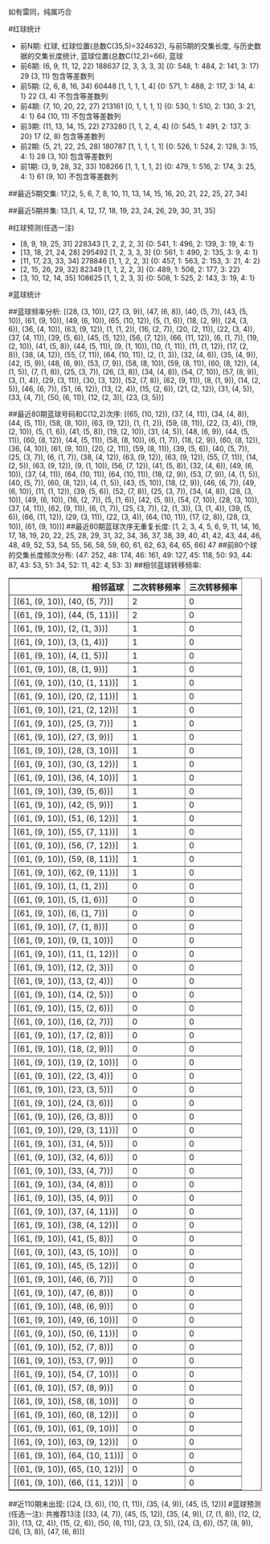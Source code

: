 <!-- 
.. title: 大乐透15028期(2015-03-14)数据分析报告
.. slug: dlott-15028-2015-03-14-report
.. date: 2015-03-15 08:00:00 UTC+08:00
.. tags: Lottery
.. link: 
.. description: 
.. type: text
-->

如有雷同，纯属巧合

<!-- TEASER_END-->

#红球统计

- 前N期: 红球, 红球位置(总数C(35,5)=324632), 与前5期的交集长度, 与历史数据的交集长度统计, 蓝球位置(总数C(12,2)=66), 蓝球
- 前6期: (6, 9, 11, 12, 22) 188637 [2, 3, 3, 3, 3] {0: 548, 1: 484, 2: 141, 3: 17} 29 (3, 11) 包含等差数列
- 前5期: (2, 6, 8, 16, 34) 60448 [1, 1, 1, 1, 4] {0: 571, 1: 488, 2: 117, 3: 14, 4: 1} 22 (3, 4) 不包含等差数列
- 前4期: (7, 10, 20, 22, 27) 213161 [0, 1, 1, 1, 1] {0: 530, 1: 510, 2: 130, 3: 21, 4: 1} 64 (10, 11) 不包含等差数列
- 前3期: (11, 13, 14, 15, 22) 273280 [1, 1, 2, 4, 4] {0: 545, 1: 491, 2: 137, 3: 20} 17 (2, 8) 包含等差数列
- 前2期: (5, 21, 22, 25, 28) 180787 [1, 1, 1, 1, 1] {0: 526, 1: 524, 2: 128, 3: 15, 4: 1} 28 (3, 10) 包含等差数列
- 前1期: (3, 9, 28, 32, 33) 108266 [1, 1, 1, 1, 2] {0: 479, 1: 516, 2: 174, 3: 25, 4: 1} 61 (9, 10) 不包含等差数列

##最近5期交集:
17,[2, 5, 6, 7, 8, 10, 11, 13, 14, 15, 16, 20, 21, 22, 25, 27, 34]

##最近5期并集:
13,[1, 4, 12, 17, 18, 19, 23, 24, 26, 29, 30, 31, 35]

#红球预测(任选一注)

- [8, 9, 19, 25, 31] 228343 [1, 2, 2, 2, 3] {0: 541, 1: 496, 2: 139, 3: 19, 4: 1}
- [13, 18, 21, 24, 28] 295492 [1, 2, 3, 3, 3] {0: 561, 1: 490, 2: 135, 3: 9, 4: 1}
- [11, 17, 23, 33, 34] 278846 [1, 1, 2, 2, 3] {0: 457, 1: 563, 2: 153, 3: 21, 4: 2}
- [2, 15, 26, 29, 32] 82349 [1, 1, 2, 2, 3] {0: 489, 1: 508, 2: 177, 3: 22}
- [3, 10, 12, 14, 35] 108625 [1, 1, 2, 3, 3] {0: 508, 1: 525, 2: 143, 3: 19, 4: 1}

#蓝球统计

##蓝球频率分析:
[(28, (3, 10)), (27, (3, 9)), (47, (6, 8)), (40, (5, 7)), (43, (5, 10)), (61, (9, 10)), (49, (6, 10)), (65, (10, 12)), (5, (1, 6)), (18, (2, 9)), (24, (3, 6)), (36, (4, 10)), (63, (9, 12)), (1, (1, 2)), (16, (2, 7)), (20, (2, 11)), (22, (3, 4)), (37, (4, 11)), (39, (5, 6)), (45, (5, 12)), (56, (7, 12)), (66, (11, 12)), (6, (1, 7)), (19, (2, 10)), (41, (5, 8)), (44, (5, 11)), (9, (1, 10)), (10, (1, 11)), (11, (1, 12)), (17, (2, 8)), (38, (4, 12)), (55, (7, 11)), (64, (10, 11)), (2, (1, 3)), (32, (4, 6)), (35, (4, 9)), (42, (5, 9)), (48, (6, 9)), (53, (7, 9)), (58, (8, 10)), (59, (8, 11)), (60, (8, 12)), (4, (1, 5)), (7, (1, 8)), (25, (3, 7)), (26, (3, 8)), (34, (4, 8)), (54, (7, 10)), (57, (8, 9)), (3, (1, 4)), (29, (3, 11)), (30, (3, 12)), (52, (7, 8)), (62, (9, 11)), (8, (1, 9)), (14, (2, 5)), (46, (6, 7)), (51, (6, 12)), (13, (2, 4)), (15, (2, 6)), (21, (2, 12)), (31, (4, 5)), (33, (4, 7)), (50, (6, 11)), (12, (2, 3)), (23, (3, 5))]

##最近80期蓝球号码和C(12,2)次序:
[(65, (10, 12)), (37, (4, 11)), (34, (4, 8)), (44, (5, 11)), (58, (8, 10)), (63, (9, 12)), (1, (1, 2)), (59, (8, 11)), (22, (3, 4)), (19, (2, 10)), (5, (1, 6)), (41, (5, 8)), (19, (2, 10)), (31, (4, 5)), (48, (6, 9)), (44, (5, 11)), (60, (8, 12)), (44, (5, 11)), (58, (8, 10)), (6, (1, 7)), (18, (2, 9)), (60, (8, 12)), (36, (4, 10)), (61, (9, 10)), (20, (2, 11)), (59, (8, 11)), (39, (5, 6)), (40, (5, 7)), (25, (3, 7)), (6, (1, 7)), (38, (4, 12)), (63, (9, 12)), (63, (9, 12)), (55, (7, 11)), (14, (2, 5)), (63, (9, 12)), (9, (1, 10)), (56, (7, 12)), (41, (5, 8)), (32, (4, 6)), (49, (6, 10)), (37, (4, 11)), (64, (10, 11)), (64, (10, 11)), (18, (2, 9)), (53, (7, 9)), (4, (1, 5)), (40, (5, 7)), (60, (8, 12)), (4, (1, 5)), (43, (5, 10)), (18, (2, 9)), (46, (6, 7)), (49, (6, 10)), (11, (1, 12)), (39, (5, 6)), (52, (7, 8)), (25, (3, 7)), (34, (4, 8)), (28, (3, 10)), (49, (6, 10)), (16, (2, 7)), (5, (1, 6)), (42, (5, 9)), (54, (7, 10)), (28, (3, 10)), (37, (4, 11)), (62, (9, 11)), (6, (1, 7)), (25, (3, 7)), (2, (1, 3)), (3, (1, 4)), (39, (5, 6)), (66, (11, 12)), (29, (3, 11)), (22, (3, 4)), (64, (10, 11)), (17, (2, 8)), (28, (3, 10)), (61, (9, 10))]
##最近80期蓝球次序无重复长度:
[1, 2, 3, 4, 5, 6, 9, 11, 14, 16, 17, 18, 19, 20, 22, 25, 28, 29, 31, 32, 34, 36, 37, 38, 39, 40, 41, 42, 43, 44, 46, 48, 49, 52, 53, 54, 55, 56, 58, 59, 60, 61, 62, 63, 64, 65, 66] 47
##前80个球的交集长度频次分布:
{47: 252, 48: 174, 46: 161, 49: 127, 45: 118, 50: 93, 44: 87, 43: 53, 51: 34, 52: 11, 42: 4, 53: 3}
##相邻蓝球转移频率:
<table border="1" class="table table-striped dataframe">
  <thead>
    <tr style="text-align: right;">
      <th>相邻蓝球</th>
      <th>二次转移频率</th>
      <th>三次转移频率</th>
    </tr>
  </thead>
  <tbody>
    <tr>
      <td>   [(61, (9, 10)), (40, (5, 7))]</td>
      <td> 2</td>
      <td> 0</td>
    </tr>
    <tr>
      <td>  [(61, (9, 10)), (44, (5, 11))]</td>
      <td> 2</td>
      <td> 0</td>
    </tr>
    <tr>
      <td>    [(61, (9, 10)), (2, (1, 3))]</td>
      <td> 1</td>
      <td> 0</td>
    </tr>
    <tr>
      <td>    [(61, (9, 10)), (3, (1, 4))]</td>
      <td> 1</td>
      <td> 0</td>
    </tr>
    <tr>
      <td>    [(61, (9, 10)), (4, (1, 5))]</td>
      <td> 1</td>
      <td> 0</td>
    </tr>
    <tr>
      <td>    [(61, (9, 10)), (8, (1, 9))]</td>
      <td> 1</td>
      <td> 0</td>
    </tr>
    <tr>
      <td>  [(61, (9, 10)), (10, (1, 11))]</td>
      <td> 1</td>
      <td> 0</td>
    </tr>
    <tr>
      <td>  [(61, (9, 10)), (20, (2, 11))]</td>
      <td> 1</td>
      <td> 0</td>
    </tr>
    <tr>
      <td>  [(61, (9, 10)), (21, (2, 12))]</td>
      <td> 1</td>
      <td> 0</td>
    </tr>
    <tr>
      <td>   [(61, (9, 10)), (25, (3, 7))]</td>
      <td> 1</td>
      <td> 0</td>
    </tr>
    <tr>
      <td>   [(61, (9, 10)), (27, (3, 9))]</td>
      <td> 1</td>
      <td> 0</td>
    </tr>
    <tr>
      <td>  [(61, (9, 10)), (28, (3, 10))]</td>
      <td> 1</td>
      <td> 0</td>
    </tr>
    <tr>
      <td>  [(61, (9, 10)), (30, (3, 12))]</td>
      <td> 1</td>
      <td> 0</td>
    </tr>
    <tr>
      <td>  [(61, (9, 10)), (36, (4, 10))]</td>
      <td> 1</td>
      <td> 0</td>
    </tr>
    <tr>
      <td>   [(61, (9, 10)), (39, (5, 6))]</td>
      <td> 1</td>
      <td> 0</td>
    </tr>
    <tr>
      <td>   [(61, (9, 10)), (42, (5, 9))]</td>
      <td> 1</td>
      <td> 0</td>
    </tr>
    <tr>
      <td>  [(61, (9, 10)), (51, (6, 12))]</td>
      <td> 1</td>
      <td> 0</td>
    </tr>
    <tr>
      <td>  [(61, (9, 10)), (55, (7, 11))]</td>
      <td> 1</td>
      <td> 0</td>
    </tr>
    <tr>
      <td>  [(61, (9, 10)), (56, (7, 12))]</td>
      <td> 1</td>
      <td> 0</td>
    </tr>
    <tr>
      <td>  [(61, (9, 10)), (59, (8, 11))]</td>
      <td> 1</td>
      <td> 0</td>
    </tr>
    <tr>
      <td>  [(61, (9, 10)), (62, (9, 11))]</td>
      <td> 1</td>
      <td> 0</td>
    </tr>
    <tr>
      <td>    [(61, (9, 10)), (1, (1, 2))]</td>
      <td> 0</td>
      <td> 0</td>
    </tr>
    <tr>
      <td>    [(61, (9, 10)), (5, (1, 6))]</td>
      <td> 0</td>
      <td> 0</td>
    </tr>
    <tr>
      <td>    [(61, (9, 10)), (6, (1, 7))]</td>
      <td> 0</td>
      <td> 0</td>
    </tr>
    <tr>
      <td>    [(61, (9, 10)), (7, (1, 8))]</td>
      <td> 0</td>
      <td> 0</td>
    </tr>
    <tr>
      <td>   [(61, (9, 10)), (9, (1, 10))]</td>
      <td> 0</td>
      <td> 0</td>
    </tr>
    <tr>
      <td>  [(61, (9, 10)), (11, (1, 12))]</td>
      <td> 0</td>
      <td> 0</td>
    </tr>
    <tr>
      <td>   [(61, (9, 10)), (12, (2, 3))]</td>
      <td> 0</td>
      <td> 0</td>
    </tr>
    <tr>
      <td>   [(61, (9, 10)), (13, (2, 4))]</td>
      <td> 0</td>
      <td> 0</td>
    </tr>
    <tr>
      <td>   [(61, (9, 10)), (14, (2, 5))]</td>
      <td> 0</td>
      <td> 0</td>
    </tr>
    <tr>
      <td>   [(61, (9, 10)), (15, (2, 6))]</td>
      <td> 0</td>
      <td> 0</td>
    </tr>
    <tr>
      <td>   [(61, (9, 10)), (16, (2, 7))]</td>
      <td> 0</td>
      <td> 0</td>
    </tr>
    <tr>
      <td>   [(61, (9, 10)), (17, (2, 8))]</td>
      <td> 0</td>
      <td> 0</td>
    </tr>
    <tr>
      <td>   [(61, (9, 10)), (18, (2, 9))]</td>
      <td> 0</td>
      <td> 0</td>
    </tr>
    <tr>
      <td>  [(61, (9, 10)), (19, (2, 10))]</td>
      <td> 0</td>
      <td> 0</td>
    </tr>
    <tr>
      <td>   [(61, (9, 10)), (22, (3, 4))]</td>
      <td> 0</td>
      <td> 0</td>
    </tr>
    <tr>
      <td>   [(61, (9, 10)), (23, (3, 5))]</td>
      <td> 0</td>
      <td> 0</td>
    </tr>
    <tr>
      <td>   [(61, (9, 10)), (24, (3, 6))]</td>
      <td> 0</td>
      <td> 0</td>
    </tr>
    <tr>
      <td>   [(61, (9, 10)), (26, (3, 8))]</td>
      <td> 0</td>
      <td> 0</td>
    </tr>
    <tr>
      <td>  [(61, (9, 10)), (29, (3, 11))]</td>
      <td> 0</td>
      <td> 0</td>
    </tr>
    <tr>
      <td>   [(61, (9, 10)), (31, (4, 5))]</td>
      <td> 0</td>
      <td> 0</td>
    </tr>
    <tr>
      <td>   [(61, (9, 10)), (32, (4, 6))]</td>
      <td> 0</td>
      <td> 0</td>
    </tr>
    <tr>
      <td>   [(61, (9, 10)), (33, (4, 7))]</td>
      <td> 0</td>
      <td> 0</td>
    </tr>
    <tr>
      <td>   [(61, (9, 10)), (34, (4, 8))]</td>
      <td> 0</td>
      <td> 0</td>
    </tr>
    <tr>
      <td>   [(61, (9, 10)), (35, (4, 9))]</td>
      <td> 0</td>
      <td> 0</td>
    </tr>
    <tr>
      <td>  [(61, (9, 10)), (37, (4, 11))]</td>
      <td> 0</td>
      <td> 0</td>
    </tr>
    <tr>
      <td>  [(61, (9, 10)), (38, (4, 12))]</td>
      <td> 0</td>
      <td> 0</td>
    </tr>
    <tr>
      <td>   [(61, (9, 10)), (41, (5, 8))]</td>
      <td> 0</td>
      <td> 0</td>
    </tr>
    <tr>
      <td>  [(61, (9, 10)), (43, (5, 10))]</td>
      <td> 0</td>
      <td> 0</td>
    </tr>
    <tr>
      <td>  [(61, (9, 10)), (45, (5, 12))]</td>
      <td> 0</td>
      <td> 0</td>
    </tr>
    <tr>
      <td>   [(61, (9, 10)), (46, (6, 7))]</td>
      <td> 0</td>
      <td> 0</td>
    </tr>
    <tr>
      <td>   [(61, (9, 10)), (47, (6, 8))]</td>
      <td> 0</td>
      <td> 0</td>
    </tr>
    <tr>
      <td>   [(61, (9, 10)), (48, (6, 9))]</td>
      <td> 0</td>
      <td> 0</td>
    </tr>
    <tr>
      <td>  [(61, (9, 10)), (49, (6, 10))]</td>
      <td> 0</td>
      <td> 0</td>
    </tr>
    <tr>
      <td>  [(61, (9, 10)), (50, (6, 11))]</td>
      <td> 0</td>
      <td> 0</td>
    </tr>
    <tr>
      <td>   [(61, (9, 10)), (52, (7, 8))]</td>
      <td> 0</td>
      <td> 0</td>
    </tr>
    <tr>
      <td>   [(61, (9, 10)), (53, (7, 9))]</td>
      <td> 0</td>
      <td> 0</td>
    </tr>
    <tr>
      <td>  [(61, (9, 10)), (54, (7, 10))]</td>
      <td> 0</td>
      <td> 0</td>
    </tr>
    <tr>
      <td>   [(61, (9, 10)), (57, (8, 9))]</td>
      <td> 0</td>
      <td> 0</td>
    </tr>
    <tr>
      <td>  [(61, (9, 10)), (58, (8, 10))]</td>
      <td> 0</td>
      <td> 0</td>
    </tr>
    <tr>
      <td>  [(61, (9, 10)), (60, (8, 12))]</td>
      <td> 0</td>
      <td> 0</td>
    </tr>
    <tr>
      <td>  [(61, (9, 10)), (61, (9, 10))]</td>
      <td> 0</td>
      <td> 0</td>
    </tr>
    <tr>
      <td>  [(61, (9, 10)), (63, (9, 12))]</td>
      <td> 0</td>
      <td> 0</td>
    </tr>
    <tr>
      <td> [(61, (9, 10)), (64, (10, 11))]</td>
      <td> 0</td>
      <td> 0</td>
    </tr>
    <tr>
      <td> [(61, (9, 10)), (65, (10, 12))]</td>
      <td> 0</td>
      <td> 0</td>
    </tr>
    <tr>
      <td> [(61, (9, 10)), (66, (11, 12))]</td>
      <td> 0</td>
      <td> 0</td>
    </tr>
  </tbody>
</table>
##近110期未出现:
[(24, (3, 6)), (10, (1, 11)), (35, (4, 9)), (45, (5, 12))]
#蓝球预测(任选一注):
共推荐13注
[(33, (4, 7)), (45, (5, 12)), (35, (4, 9)), (7, (1, 8)), (12, (2, 3)), (13, (2, 4)), (15, (2, 6)), (50, (6, 11)), (23, (3, 5)), (24, (3, 6)), (57, (8, 9)), (26, (3, 8)), (47, (6, 8))]

